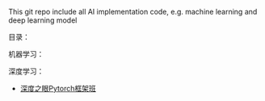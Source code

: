 This git repo include all AI implementation code, e.g. machine learning and deep learning model

目录：

机器学习：


深度学习：
- [深度之眼Pytorch框架班](https://github.com/shiqi-lu/Learn-AI/tree/master/pytorch_deepshare)
